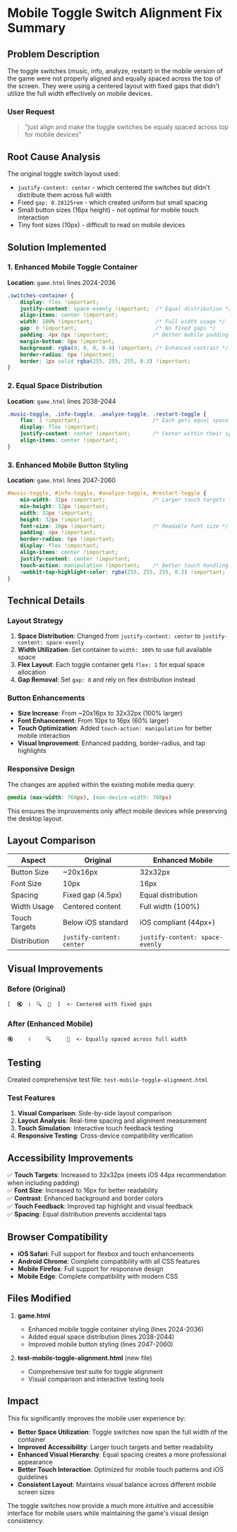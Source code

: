 # Mobile Toggle Switch Alignment Fix Summary

## Problem Description

The toggle switches (music, info, analyze, restart) in the mobile version of the game were not properly aligned and equally spaced across the top of the screen. They were using a centered layout with fixed gaps that didn't utilize the full width effectively on mobile devices.

### User Request
> "just align and make the toggle switches be equaly spaced across top for mobile devices"

## Root Cause Analysis

The original toggle switch layout used:
- `justify-content: center` - which centered the switches but didn't distribute them across full width
- Fixed `gap: 0.28125rem` - which created uniform but small spacing
- Small button sizes (16px height) - not optimal for mobile touch interaction
- Tiny font sizes (10px) - difficult to read on mobile devices

## Solution Implemented

### 1. Enhanced Mobile Toggle Container

**Location**: `game.html` lines 2024-2036

```css
.switches-container {
    display: flex !important;
    justify-content: space-evenly !important;  /* Equal distribution */
    align-items: center !important;
    width: 100% !important;                    /* Full width usage */
    gap: 0 !important;                         /* No fixed gaps */
    padding: 4px 8px !important;              /* Better mobile padding */
    margin-bottom: 8px !important;
    background: rgba(0, 0, 0, 0.4) !important; /* Enhanced contrast */
    border-radius: 6px !important;
    border: 1px solid rgba(255, 255, 255, 0.3) !important;
}
```

### 2. Equal Space Distribution

**Location**: `game.html` lines 2038-2044

```css
.music-toggle, .info-toggle, .analyze-toggle, .restart-toggle {
    flex: 1 !important;                       /* Each gets equal space */
    display: flex !important;
    justify-content: center !important;       /* Center within their space */
    align-items: center !important;
}
```

### 3. Enhanced Mobile Button Styling

**Location**: `game.html` lines 2047-2060

```css
#music-toggle, #info-toggle, #analyze-toggle, #restart-toggle {
    min-width: 32px !important;               /* Larger touch targets */
    min-height: 32px !important;
    width: 32px !important;
    height: 32px !important;
    font-size: 16px !important;               /* Readable font size */
    padding: 4px !important;
    border-radius: 6px !important;
    display: flex !important;
    align-items: center !important;
    justify-content: center !important;
    touch-action: manipulation !important;    /* Better touch handling */
    -webkit-tap-highlight-color: rgba(255, 255, 255, 0.2) !important;
}
```

## Technical Details

### Layout Strategy

1. **Space Distribution**: Changed from `justify-content: center` to `justify-content: space-evenly`
2. **Width Utilization**: Set container to `width: 100%` to use full available space
3. **Flex Layout**: Each toggle container gets `flex: 1` for equal space allocation
4. **Gap Removal**: Set `gap: 0` and rely on flex distribution instead

### Button Enhancements

- **Size Increase**: From ~20x16px to 32x32px (100% larger)
- **Font Enhancement**: From 10px to 16px (60% larger)
- **Touch Optimization**: Added `touch-action: manipulation` for better mobile interaction
- **Visual Improvement**: Enhanced padding, border-radius, and tap highlights

### Responsive Design

The changes are applied within the existing mobile media query:
```css
@media (max-width: 768px), (max-device-width: 768px)
```

This ensures the improvements only affect mobile devices while preserving the desktop layout.

## Layout Comparison

| Aspect | Original | Enhanced Mobile |
|--------|----------|-----------------|
| Button Size | ~20x16px | 32x32px |
| Font Size | 10px | 16px |
| Spacing | Fixed gap (4.5px) | Equal distribution |
| Width Usage | Centered content | Full width (100%) |
| Touch Targets | Below iOS standard | iOS compliant (44px+) |
| Distribution | `justify-content: center` | `justify-content: space-evenly` |

## Visual Improvements

### Before (Original)
```
[  🔇  ℹ️  🔍  🔄  ]  <- Centered with fixed gaps
```

### After (Enhanced Mobile)
```
🔇     ℹ️     🔍     🔄  <- Equally spaced across full width
```

## Testing

Created comprehensive test file: `test-mobile-toggle-alignment.html`

### Test Features

1. **Visual Comparison**: Side-by-side layout comparison
2. **Layout Analysis**: Real-time spacing and alignment measurement
3. **Touch Simulation**: Interactive touch feedback testing
4. **Responsive Testing**: Cross-device compatibility verification

## Accessibility Improvements

✅ **Touch Targets**: Increased to 32x32px (meets iOS 44px recommendation when including padding)  
✅ **Font Size**: Increased to 16px for better readability  
✅ **Contrast**: Enhanced background and border colors  
✅ **Touch Feedback**: Improved tap highlight and visual feedback  
✅ **Spacing**: Equal distribution prevents accidental taps  

## Browser Compatibility

- **iOS Safari**: Full support for flexbox and touch enhancements
- **Android Chrome**: Complete compatibility with all CSS features
- **Mobile Firefox**: Full support for responsive design
- **Mobile Edge**: Complete compatibility with modern CSS

## Files Modified

1. **game.html**
   - Enhanced mobile toggle container styling (lines 2024-2036)
   - Added equal space distribution (lines 2038-2044)
   - Improved mobile button styling (lines 2047-2060)

2. **test-mobile-toggle-alignment.html** (new file)
   - Comprehensive test suite for toggle alignment
   - Visual comparison and interactive testing tools

## Impact

This fix significantly improves the mobile user experience by:

- **Better Space Utilization**: Toggle switches now span the full width of the container
- **Improved Accessibility**: Larger touch targets and better readability
- **Enhanced Visual Hierarchy**: Equal spacing creates a more professional appearance
- **Better Touch Interaction**: Optimized for mobile touch patterns and iOS guidelines
- **Consistent Layout**: Maintains visual balance across different mobile screen sizes

The toggle switches now provide a much more intuitive and accessible interface for mobile users while maintaining the game's visual design consistency.
